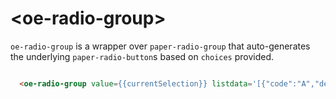 # \<oe-radio-group\>

`oe-radio-group` is a wrapper over `paper-radio-group` that auto-generates the underlying `paper-radio-button`s based on `choices` provided.

```html

  <oe-radio-group value={{currentSelection}} listdata='[{"code":"A","description":"Apples"},{"code":"O","description":"Oranges"}]'></oe-radio-group>

```
